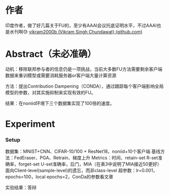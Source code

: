 # 作者
印度作者，做了好几篇关于FU的，至少有AAAI会议托底证明水平，不过AAAI也是水刊啊😓
[vikram2000b (Vikram Singh Chundawat) (github.com)](https://github.com/vikram2000b)

# Abstract（未必准确）
动机：移除联邦参与者的信息仍是一项挑战，当前大多数FU方法需要剩余客户端数据来重训模型或需要消耗服务器or客户端大量计算资源

方法：提出Contribution Dampening（CONDA），通过跟踪每个客户端影响全局模型的参数，对其实施抑制来实现有效的FU。

结果：在noniid环境下三个数据集实现了100倍的速度。


# Experiment
### Setup
数据集：MNIST+CNN、CIFAR-10/100 + ResNet18，noniid+10个客户端
基线方法：FedEraser、PGA、Retrain、梯度上升
Metrics：时间、retain-set R-set准确率，forget-set U-set准确率，后门，MIA（在表3中说明了MIA接近50更好）
面向Client-level(sample-level)的遗忘，而非class-level
超参数：lr=0.001，epochs=100，local epochs=2，ConDa的参数看文章

实验结果：答辩

